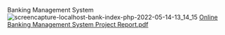 Banking Management System
![screencapture-localhost-bank-index-php-2022-05-14-13_14_15](https://github.com/GauravY96/Banking-Management-System/assets/164605389/df29ced1-3871-4a46-9eed-703e22568d04)
[Online Banking Management System Project Report.pdf](https://github.com/GauravY96/Banking-Management-System/files/15441639/Online.Banking.Management.System.Project.Report.pdf)
